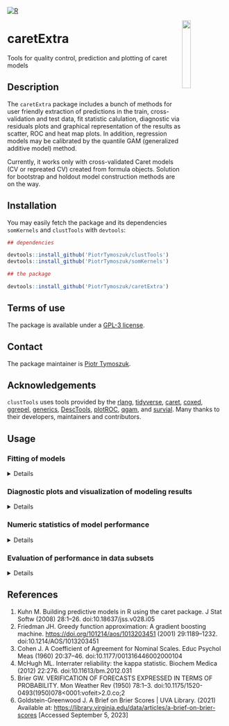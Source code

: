[![R](https://github.com/PiotrTymoszuk/caretExtra/actions/workflows/r.yml/badge.svg)](https://github.com/PiotrTymoszuk/caretExtra/actions/workflows/r.yml)

<img src="https://github.com/PiotrTymoszuk/caretExtra/assets/80723424/e5fc7557-ece3-4e38-ac16-b3bf97d1be6a" width="20%" height="20%" align = "right">

# caretExtra
Tools for quality control, prediction and plotting of caret models

## Description

The `caretExtra` package includes a bunch of methods for user friendly extraction of predictions in the train, cross-validation and test data, fit statistic calulation, diagnostic via residuals plots and graphical representation of the results as scatter, ROC and heat map plots. In addition, regression models may be calibrated by the quantile GAM (generalized additive model) method.

Currently, it works only with cross-validated Caret models (CV or repreated CV) created from formula objects. Solution for bootstrap and holdout model construction methods are on the way.

## Installation

You may easily fetch the package and its dependencies `somKernels` and `clustTools` with `devtools`: 

```r
## dependencies

devtools::install_github('PiotrTymoszuk/clustTools')
devtools::install_github('PiotrTymoszuk/somKernels')

## the package

devtools::install_github('PiotrTymoszuk/caretExtra')

```

## Terms of use

The package is available under a [GPL-3 license](https://github.com/PiotrTymoszuk/caretExtra/blob/main/LICENSE).

## Contact

The package maintainer is [Piotr Tymoszuk](mailto:piotr.s.tymoszuk@gmail.com).

## Acknowledgements

`clustTools` uses tools provided by the [rlang](https://rlang.r-lib.org/), [tidyverse](https://www.tidyverse.org/), [caret](https://topepo.github.io/caret/), [coxed](https://cran.r-project.org/web/packages/coxed/index.html), [ggrepel](https://ggrepel.slowkow.com/), [generics](https://github.com/r-lib/generics), [DescTools](https://andrisignorell.github.io/DescTools/), [plotROC](https://cran.r-project.org/web/packages/plotROC/vignettes/examples.html), [qgam](https://mfasiolo.github.io/qgam/), and [survial](https://cran.r-project.org/web/packages/survival/index.html). Many thanks to their developers, maintainers and contributors.

## Usage

### Fitting of models

<details>

In the example of basic usage of the `caretExtra` tools, I'll use three published data sets: 

* `Boston` provided by the R package `MASS` consisting of data on environmental, geographic and socioeconomic features of houses in Boston as well as their value. This data set will be used for modeling of the house value with regression

* `biopsy` included in the `MASS` package consisting of nine pathological and cytologic properties of breast lesion biopsies rated by the pathologist with a 1 - 10 point scale. With this data set I'll construct a binary classifier predicting the biopsy sample classification as benign or malignant tissue

* `wines` included in the `kohonen` package. and consisting of physical and chemical properties of various Italian wines. This data set will be used to model vintage class with a multi-category classifier

For each data set, randomly selected two-thirds of observations will be used for tuning of the models with 5-repeats 5 fold cross-validation. The remaining observations will be put aside for the final evaluation of the model performance. 

Let's start with few packages which are required for the current analysis:

```r
  ## the 'biopsy' and `Boston` data sets provided by MASS

  library(MASS)

  ## the 'wines' data set provided by kohonen

  library(kohonen)

  ## packages used for analysis

  library(tidyverse)
  library(caret)
  library(caretExtra)
  library(gbm)

  ## doParallel for a parallel backend
  ## used for tuning and cross-validation

  library(doParallel)

  ## patchwork for plot panels

  library(patchwork)
```
Preprocessing is in many cases a tedious step preceding the 'real' analysis. For the `Boston` data set, this includes recoding of the dummy chas variable and normalization of numeric explanatory features as well as selection of the training and test subset observations with the `createDataPartition()` function from the `caret` package. 

```r
  ## Boston: used for the regression model of the house price
  ## normalization of numeric explanatory variables
  ## adding the observation ID in the rownames

  my_boston <- Boston %>%
    filter(complete.cases(.)) %>%
    mutate(chas = car::recode(chas,
                              "0 = 'no';
                              1 = 'yes'"),
           chas = factor(chas, c('no', 'yes')))

  my_boston[, c("crim", "zn", "indus",
                "nox", "rm", "age",
                "dis", "tax", "rad",
                "ptratio", "black", "lstat")] <-
    my_boston[, c("crim", "zn", "indus",
                  "nox", "rm", "age",
                  "dis", "tax", "rad",
                  "ptratio", "black", "lstat")] %>%
    map_dfc(~scale(.x)[, 1])

  rownames(my_boston) <- paste0('obs_', 1:nrow(my_boston))

  ## training and test portion at a 2 to 1 ratio

  boston_ids <- createDataPartition(my_boston$medv, p = 2/3)[[1]]

  my_boston <- list(train = my_boston[boston_ids, ],
                    test = my_boston[-boston_ids, ])
```
```r
> my_boston %>% map(head)
$train
             crim          zn      indus chas        nox         rm         age       dis        rad        tax    ptratio
obs_2  -0.4169267 -0.48724019 -0.5927944   no -0.7395304  0.1940824  0.36680343 0.5566090 -0.8670245 -0.9863534 -0.3027945
obs_6  -0.4166314 -0.48724019 -1.3055857   no -0.8344581  0.2068916 -0.35080997 1.0766711 -0.7521778 -1.1050216  0.1129203
obs_7  -0.4098372  0.04872402 -0.4761823   no -0.2648919 -0.3880270 -0.07015919 0.8384142 -0.5224844 -0.5769480 -1.5037485
obs_8  -0.4032966  0.04872402 -0.4761823   no -0.2648919 -0.1603069  0.97784057 1.0236249 -0.5224844 -0.5769480 -1.5037485
obs_10 -0.4003331  0.04872402 -0.4761823   no -0.2648919 -0.3994130  0.61548134 1.3283202 -0.5224844 -0.5769480 -1.5037485
obs_11 -0.3939564  0.04872402 -0.4761823   no -0.2648919  0.1314594  0.91389483 1.2117800 -0.5224844 -0.5769480 -1.5037485
           black       lstat medv
obs_2  0.4406159 -0.49195252 21.6
obs_6  0.4101651 -1.04229087 28.7
obs_7  0.4263763 -0.03123671 22.9
obs_8  0.4406159  0.90979986 27.1
obs_10 0.3289995  0.62272769 18.9
obs_11 0.3926395  1.09184562 15.0

$test
             crim          zn      indus chas        nox         rm        age      dis        rad        tax    ptratio     black
obs_1  -0.4193669  0.28454827 -1.2866362   no -0.1440749  0.4132629 -0.1198948 0.140075 -0.9818712 -0.6659492 -1.4575580 0.4406159
obs_3  -0.4169290 -0.48724019 -0.5927944   no -0.7395304  1.2814456 -0.2655490 0.556609 -0.8670245 -0.9863534 -0.3027945 0.3960351
obs_4  -0.4163384 -0.48724019 -1.3055857   no -0.8344581  1.0152978 -0.8090878 1.076671 -0.7521778 -1.1050216  0.1129203 0.4157514
obs_5  -0.4120741 -0.48724019 -1.3055857   no -0.8344581  1.2273620 -0.5106743 1.076671 -0.7521778 -1.1050216  0.1129203 0.4406159
obs_9  -0.3955433  0.04872402 -0.4761823   no -0.2648919 -0.9302853  1.1163897 1.086122 -0.5224844 -0.5769480 -1.5037485 0.3281233
obs_12 -0.4064448  0.04872402 -0.4761823   no -0.2648919 -0.3922967  0.5089051 1.154792 -0.5224844 -0.5769480 -1.5037485 0.4406159
             lstat medv
obs_1  -1.07449897 24.0
obs_3  -1.20753241 34.7
obs_4  -1.36017078 33.4
obs_5  -1.02548665 36.2
obs_9   2.41937935 16.5
obs_12  0.08639286 18.9
```

Pre-processing of the `biopsy` data set is quite easy: I'm not going to normalize the numeric explanatory variables because they are anyway on the same scale. Still, I'm setting unique observation names and selecting the training and test observations with `createDataPartition()`:

```r
  ## biopsy: binary classification of benign and malignant samples
  ## explanatory variables are not normalized, since they
  ## are anyway in the  same 1 - 10 scale
  ## IDs in the rownames

  my_biopsy <- biopsy %>%
    filter(complete.cases(.))

  rownames(my_biopsy) <-
    paste(my_biopsy$ID, 1:nrow(my_biopsy), sep = '_sample_')

  my_biopsy <- my_biopsy %>%
    select(-ID)

  ## training and test portion at a 2 to 1 ratio

  biopsy_ids <- createDataPartition(my_biopsy$class, p = 2/3)[[1]]

  my_biopsy <- list(train = my_biopsy[biopsy_ids, ],
                    test = my_biopsy[-biopsy_ids, ])
```

```r
> my_biopsy %>% map(head)
$train
                  V1 V2 V3 V4 V5 V6 V7 V8 V9  class
1000025_sample_1   5  1  1  1  2  1  3  1  1 benign
1002945_sample_2   5  4  4  5  7 10  3  2  1 benign
1016277_sample_4   6  8  8  1  3  4  3  7  1 benign
1017023_sample_5   4  1  1  3  2  1  3  1  1 benign
1035283_sample_11  1  1  1  1  1  1  3  1  1 benign
1036172_sample_12  2  1  1  1  2  1  2  1  1 benign

$test
                  V1 V2 V3 V4 V5 V6 V7 V8 V9     class
1015425_sample_3   3  1  1  1  2  2  3  1  1    benign
1017122_sample_6   8 10 10  8  7 10  9  7  1 malignant
1018099_sample_7   1  1  1  1  2 10  3  1  1    benign
1018561_sample_8   2  1  2  1  2  1  3  1  1    benign
1033078_sample_9   2  1  1  1  2  1  1  1  5    benign
1033078_sample_10  4  2  1  1  2  1  2  1  1    benign
```

In the `wines` data set I need to rename variables to be compatible with R formulas, normalize explanatory variables and select the training and test observations in a similar way as for the remaining data sets:

```r
  ## wines: multi-level classification of vintages
  ## normalization of explanatory variables
  ## IDs in the rownames

  data(wines)

  my_wines <- wines %>%
    as.data.frame %>%
    filter(complete.cases(.)) %>%
    map_dfc(~scale(.x)[, 1])

  names(my_wines) <- make.names(names(my_wines))

  my_wines$vintage <- vintages

  my_wines <- as.data.frame(my_wines)

  rownames(my_wines) <- paste0('wine_', 1:nrow(my_wines))

  ## training - test split at a 2 to 1 ratio

  wines_ids <- createDataPartition(my_wines$vintage, p = 2/3)[[1]]

  my_wines <- list(train = my_wines[wines_ids, ],
                   test = my_wines[-wines_ids, ])

```
```r
> my_wines %>% map(head)
$train
         alcohol  malic.acid        ash ash.alkalinity   magnesium tot..phenols flavonoids non.flav..phenols    proanth
wine_1 0.2551008 -0.50020530 -0.8221529     -2.4930372  0.02909756    0.5710456  0.7375437        -0.8208101 -0.5370519
wine_2 0.2056453  0.01796903  1.1045562     -0.2748590  0.09964918    0.8104843  1.2181890        -0.4999191  2.1399040
wine_3 1.7016732 -0.34832662  0.4865552     -0.8144158  0.94626865    2.4865554  1.4685250        -0.9812556  1.0376281
wine_6 1.7264010 -0.41979894  0.3047901     -1.4738742 -0.25310893    0.3316069  0.4972211        -0.4999191  0.6876992
wine_7 1.3183934 -0.16964581  0.8864382     -0.5746128  1.51068164    0.4912327  0.4872077        -0.4196964 -0.5895412
wine_8 2.2704111 -0.62528187 -0.7130939     -1.6537265 -0.18255731    0.8104843  0.9578395        -0.5801419  0.6876992
          col..int.   col..hue  OD.ratio   proline vintage
wine_1 -0.290306650  0.4059482 1.1284966 0.9683055  Barolo
wine_2  0.268966296  0.3186634 0.8023031 1.3970348  Barolo
wine_3  1.181011408 -0.4232572 1.1994082 2.3338876  Barolo
wine_6  0.083976014  0.2750210 1.3837785 1.7304908  Barolo
wine_7 -0.002065978  0.4495905 1.3837785 1.7463697  Barolo
wine_8  0.062465516  0.5368753 0.3484686 0.9524266  Barolo

$test
          alcohol malic.acid        ash ash.alkalinity  magnesium tot..phenols flavonoids non.flav..phenols     proanth   col..int.
wine_4  0.3045563  0.2234520  1.8316163      0.4445501  1.2990268    0.8104843  0.6674496         0.2220856  0.40775610 -0.31611925
wine_5  1.4914875 -0.5180734  0.3047901     -1.2940219  0.8757170    1.5607256  1.3683906        -0.1790282  0.67020276  0.72929095
wine_11 1.3925766 -0.7682265 -0.1677989     -0.8144158 -0.3236606   -0.1472706  0.4071002        -0.8208101 -0.02965499 -0.02357648
wine_16 1.6151262 -0.3751287  1.2863212      0.1447963  1.4401300    0.8104843  1.1180545        -0.2592509  0.67020276  0.49267547
wine_24 0.6260168 -0.4734032  0.8864382      0.1447963 -0.2531089    0.3794946  0.5873421        -0.6603646  0.12781300 -0.66028721
wine_26 0.4900143 -0.5091393  0.9227912     -1.0242435 -0.4647638    0.8902972  0.9177857        -0.1790282 -0.23961231 -0.10961847
          col..hue   OD.ratio     proline vintage
wine_4   0.3623058 0.46192721 -0.03206274  Barolo
wine_5   0.4059482 0.34846859  2.23861439  Barolo
wine_11  0.9296568 0.30592161  1.69873311  Barolo
wine_16  0.4932329 0.06482205  1.69873311  Barolo
wine_24  0.7114449 1.72415433  0.31727220  Barolo
wine_26 -0.1614029 0.87321470  1.42879247  Barolo
```

`caret` models to be analyzed with the `caretExtra` tools need to meet few requirements. They need to be constructed with a formula, tuned in a cross-validation setting (single or repeated), contain the training data, final predictions and performance metrics in final resamples. Specifically for classification models, propabilities of class assignment need to be included in the `caret` object. To make sure that all those elements are included in modeling results, we customize the `trainControl` object as presented below: 

```r

  train_control <- trainControl(method = 'repeatedcv',
                                number = 5,
                                repeats = 5,
                                savePredictions = 'final',
                                returnData = TRUE,
                                returnResamp = 'final',
                                classProbs = TRUE)
```
Setting `savePredictions = 'final'`, `returnData = TRUE`, `returnResamp = 'final'` and, for classification models, `classProbs = TRUE` is absolutely crucial for subsequent analysis. Calling `as_caretx()` for caret models without these components raises an error.

Construction of `caret` models is done as usual with the `train()` function. Importantly, the models must be built with formulas and not with the `x` and `y` variable matrices, and the customized `trainControl` object needs to be passed to the `trControl` argument. In the current example, I will fit the requested models with the gradient boosted machine (GBM) algorithm and default tune grids. You are however welcome to test a richer set of combinations of the tuning parameters.

```r
  my_models <- list()

  registerDoParallel(cores = 7)

  set.seed(12345)

  my_models$regression <- caret::train(form = medv ~ .,
                                       data = my_boston$train,
                                       metric = 'MAE',
                                       method = 'gbm',
                                       trControl = train_control)

  my_models$binary <- caret::train(form = class ~ .,
                                   data = my_biopsy$train,
                                   metric = 'Kappa',
                                   method = 'gbm',
                                   trControl = train_control)

  my_models$multi_class <- caret::train(form = vintage ~ .,
                                        data = my_wines$train,
                                        metric = 'Kappa',
                                        method = 'gbm',
                                        trControl = train_control)

  stopImplicitCluster()

```
The final step of the model construction is simple: I'm just calling `as_caretx()` for the models. Of importance, the function returns objects of the `caretx` class, which inherit most of the methods from traditional `caret` models. 

```r

  my_models <- my_models %>%
    map(as_caretx)

```

My personal experience with the anyway excellent `caret` package was that regression and classification models required different and quite often project-specific approaches to diagnostic, performance evaluation and visualization. This was my prime motivation to develop the `caretExtra` package. Another motivation was to create a framework compatible with `tidyverse` environment and `ggplot` graphic interface. For this reasons, the package offers a relatively simple S3 method interface (`model.frame()`, `plot()`, `summary()`, `components()` etc.), returns numeric statistics in `tibble` form and generates `ggplot` graphical objects that can be easily customized by the user.

For instance, `model.frame()` and `formula()` extract respectively the training data and the formula from the model.

```r
> head(model.frame(my_models$regression))

             crim          zn      indus chas        nox         rm         age       dis        rad        tax    ptratio
obs_2  -0.4169267 -0.48724019 -0.5927944   no -0.7395304  0.1940824  0.36680343 0.5566090 -0.8670245 -0.9863534 -0.3027945
obs_6  -0.4166314 -0.48724019 -1.3055857   no -0.8344581  0.2068916 -0.35080997 1.0766711 -0.7521778 -1.1050216  0.1129203
obs_7  -0.4098372  0.04872402 -0.4761823   no -0.2648919 -0.3880270 -0.07015919 0.8384142 -0.5224844 -0.5769480 -1.5037485
obs_8  -0.4032966  0.04872402 -0.4761823   no -0.2648919 -0.1603069  0.97784057 1.0236249 -0.5224844 -0.5769480 -1.5037485
obs_10 -0.4003331  0.04872402 -0.4761823   no -0.2648919 -0.3994130  0.61548134 1.3283202 -0.5224844 -0.5769480 -1.5037485
obs_11 -0.3939564  0.04872402 -0.4761823   no -0.2648919  0.1314594  0.91389483 1.2117800 -0.5224844 -0.5769480 -1.5037485
           black       lstat medv
obs_2  0.4406159 -0.49195252 21.6
obs_6  0.4101651 -1.04229087 28.7
obs_7  0.4263763 -0.03123671 22.9
obs_8  0.4406159  0.90979986 27.1
obs_10 0.3289995  0.62272769 18.9
obs_11 0.3926395  1.09184562 15.0

> formula(my_models$binary)

class ~ V1 + V2 + V3 + V4 + V5 + V6 + V7 + V8 + V9
attr(,"variables")
list(class, V1, V2, V3, V4, V5, V6, V7, V8, V9)
attr(,"factors")
      V1 V2 V3 V4 V5 V6 V7 V8 V9
class  0  0  0  0  0  0  0  0  0
V1     1  0  0  0  0  0  0  0  0
V2     0  1  0  0  0  0  0  0  0
V3     0  0  1  0  0  0  0  0  0
V4     0  0  0  1  0  0  0  0  0
V5     0  0  0  0  1  0  0  0  0
V6     0  0  0  0  0  1  0  0  0
V7     0  0  0  0  0  0  1  0  0
V8     0  0  0  0  0  0  0  1  0
V9     0  0  0  0  0  0  0  0  1
attr(,"term.labels")
[1] "V1" "V2" "V3" "V4" "V5" "V6" "V7" "V8" "V9"
attr(,"order")
[1] 1 1 1 1 1 1 1 1 1
attr(,"intercept")
[1] 1
attr(,"response")
[1] 1
attr(,"predvars")
list(class, V1, V2, V3, V4, V5, V6, V7, V8, V9)
attr(,"dataClasses")
    class        V1        V2        V3        V4        V5        V6        V7        V8        V9 
 "factor" "numeric" "numeric" "numeric" "numeric" "numeric" "numeric" "numeric" "numeric" "numeric"

```
Model residuals are computed by `residuals()`, while `augment()` returns the actual outcome (`.outcome`) with predictions in the training data and out-of-fold predictions in resamples (`.fitted`) together with class assignment probabilities and the explanatory variables. By providing the `residuals()` and `augment()` functions with a test data set passed to the optional `newdata` argument, test set residuals and predictions can be calculated as well:

```r
> residuals(my_models$regression, newdata = my_boston$test)

$train
# A tibble: 338 × 8
   .observation .outcome .fitted .resid .std.resid .sq.std.resid .candidate_missfit .expect.norm
          <int>    <dbl>   <dbl>  <dbl>      <dbl>         <dbl> <chr>                     <dbl>
 1          246     50      34.3 -15.7       -7.66         58.6  yes                       -2.97
 2            4     27.1    20.6  -6.52      -3.18         10.1  yes                       -2.62
 3          244     50      43.7  -6.25      -3.05          9.31 yes                       -2.44
 4          111     36.2    30.1  -6.11      -2.98          8.88 yes                       -2.31
 5          259     23.2    17.2  -5.96      -2.91          8.47 yes                       -2.22
 6          277     17.9    13.3  -4.57      -2.23          4.97 yes                       -2.14
 7          171     50      45.4  -4.56      -2.23          4.95 yes                       -2.07
 8          131     23.7    19.2  -4.49      -2.19          4.79 yes                       -2.01
 9          122     50      45.5  -4.46      -2.17          4.73 yes                       -1.96
10           58     28.4    24.9  -3.45      -1.69          2.84 no                        -1.91
# … with 328 more rows
# ℹ Use `print(n = ...)` to see more rows

$cv
# A tibble: 1,690 × 9
   .observation .outcome .fitted .resample  .resid .std.resid .sq.std.resid .candidate_missfit .expect.norm
          <int>    <dbl>   <dbl> <chr>       <dbl>      <dbl>         <dbl> <chr>                     <dbl>
 1          246       50    23.5 Fold5.Rep3  -26.5      -7.52          56.6 yes                       -3.44
 2          246       50    24.9 Fold1.Rep5  -25.1      -7.12          50.7 yes                       -3.13
 3          246       50    25.5 Fold5.Rep4  -24.5      -6.94          48.2 yes                       -2.97
 4          246       50    25.7 Fold4.Rep2  -24.3      -6.88          47.4 yes                       -2.87
 5          246       50    27.1 Fold4.Rep1  -22.9      -6.49          42.2 yes                       -2.79
 6          244       50    31.2 Fold2.Rep4  -18.8      -5.34          28.5 yes                       -2.72
 7          244       50    32.6 Fold3.Rep1  -17.4      -4.92          24.2 yes                       -2.67
 8          245       50    34.1 Fold2.Rep4  -15.9      -4.49          20.2 yes                       -2.62
 9          245       50    34.6 Fold3.Rep1  -15.4      -4.36          19.0 yes                       -2.57
10          245       50    36.8 Fold5.Rep3  -13.2      -3.73          13.9 yes                       -2.54
# … with 1,680 more rows
# ℹ Use `print(n = ...)` to see more rows

$test
# A tibble: 168 × 8
   .observation .outcome .fitted .resid .std.resid .sq.std.resid .candidate_missfit .expect.norm
          <int>    <dbl>   <dbl>  <dbl>      <dbl>         <dbl> <chr>                     <dbl>
 1          127     50      30.4 -19.6       -5.13         26.4  yes                       -2.75
 2           74     37      30.2  -6.77      -1.75          3.06 no                        -2.37
 3           86     30.1    23.4  -6.72      -1.73          3.01 no                        -2.17
 4           87     50      43.7  -6.28      -1.62          2.62 no                        -2.04
 5           73     32      26.4  -5.55      -1.43          2.03 no                        -1.93
 6          160     19.1    14.3  -4.82      -1.23          1.52 no                        -1.84
 7           77     34.9    30.1  -4.77      -1.22          1.49 no                        -1.77
 8          100     29.1    24.4  -4.70      -1.20          1.44 no                        -1.70
 9           76     34.6    29.9  -4.66      -1.19          1.42 no                        -1.64
10           81     50      45.6  -4.43      -1.13          1.28 no                        -1.58
# … with 158 more rows
# ℹ Use `print(n = ...)` to see more rows

```
```r
> augment(my_models$multi_class)

$train
# A tibble: 119 × 19
   .observ…¹ .outc…² .fitted Barbera Barolo Grign…³ alcohol malic…⁴     ash ash.a…⁵ magne…⁶ tot..…⁷ flavo…⁸ non.f…⁹ proanth col..i…˟
       <int> <fct>   <fct>     <dbl>  <dbl>   <dbl>   <dbl>   <dbl>   <dbl>   <dbl>   <dbl>   <dbl>   <dbl>   <dbl>   <dbl>    <dbl>
 1         1 Barolo  Barolo  1.40e-7   1.00 4.03e-6   0.255 -0.500  -0.822   -2.49   0.0291   0.571   0.738  -0.821  -0.537 -0.290  
 2         2 Barolo  Barolo  5.79e-6   1.00 1.95e-6   0.206  0.0180  1.10    -0.275  0.0996   0.810   1.22   -0.500   2.14   0.269  
 3         3 Barolo  Barolo  3.83e-6   1.00 6.18e-6   1.70  -0.348   0.487   -0.814  0.946    2.49    1.47   -0.981   1.04   1.18   
 4         4 Barolo  Barolo  6.27e-7   1.00 1.97e-6   1.73  -0.420   0.305   -1.47  -0.253    0.332   0.497  -0.500   0.688  0.0840 
 5         5 Barolo  Barolo  1.37e-6   1.00 1.16e-6   1.32  -0.170   0.886   -0.575  1.51     0.491   0.487  -0.420  -0.590 -0.00207
 6         6 Barolo  Barolo  4.92e-7   1.00 8.38e-6   2.27  -0.625  -0.713   -1.65  -0.183    0.810   0.958  -0.580   0.688  0.0625 
 7         7 Barolo  Barolo  9.03e-7   1.00 7.42e-5   1.07  -0.884  -0.350   -1.05  -0.112    1.10    1.13   -1.14    0.460  0.931  
 8         8 Barolo  Barolo  7.73e-6   1.00 5.34e-5   1.37  -0.161  -0.241   -0.455  0.382    1.05    1.30   -1.14    1.39   0.299  
 9         9 Barolo  Barolo  5.56e-7   1.00 2.52e-6   0.935 -0.545   0.159   -1.05  -0.747    0.491   0.738  -0.580   0.390  0.235  
10        10 Barolo  Barolo  8.32e-6   1.00 2.83e-4   2.17  -0.545   0.0867  -2.43  -0.606    1.29    1.67    0.543   2.14   0.149  
# … with 109 more rows, 3 more variables: col..hue <dbl>, OD.ratio <dbl>, proline <dbl>, and abbreviated variable names
#   ¹​.observation, ²​.outcome, ³​Grignolino, ⁴​malic.acid, ⁵​ash.alkalinity, ⁶​magnesium, ⁷​tot..phenols, ⁸​flavonoids,
#   ⁹​non.flav..phenols, ˟​col..int.
# ℹ Use `print(n = ...)` to see more rows, and `colnames()` to see all variable names

$cv
# A tibble: 595 × 20
   .observa…¹ .outc…² .fitted .resa…³  Barbera Barolo Grign…⁴ alcohol malic…⁵    ash ash.a…⁶ magne…⁷ tot..…⁸ flavo…⁹ non.f…˟ proanth
        <int> <fct>   <fct>   <chr>      <dbl>  <dbl>   <dbl>   <dbl>   <dbl>  <dbl>   <dbl>   <dbl>   <dbl>   <dbl>   <dbl>   <dbl>
 1          1 Barolo  Barolo  Fold5.… 4.01e- 7   1.00 1.77e-5   0.255 -0.500  -0.822  -2.49   0.0291   0.571   0.738  -0.821  -0.537
 2          1 Barolo  Barolo  Fold3.… 2.07e- 7   1.00 1.42e-6   0.255 -0.500  -0.822  -2.49   0.0291   0.571   0.738  -0.821  -0.537
 3          1 Barolo  Barolo  Fold5.… 7.50e-10   1.00 1.86e-7   0.255 -0.500  -0.822  -2.49   0.0291   0.571   0.738  -0.821  -0.537
 4          1 Barolo  Barolo  Fold4.… 1.01e- 7   1.00 3.10e-5   0.255 -0.500  -0.822  -2.49   0.0291   0.571   0.738  -0.821  -0.537
 5          1 Barolo  Barolo  Fold3.… 2.77e- 9   1.00 1.05e-6   0.255 -0.500  -0.822  -2.49   0.0291   0.571   0.738  -0.821  -0.537
 6          2 Barolo  Barolo  Fold1.… 2.27e- 6   1.00 1.12e-6   0.206  0.0180  1.10   -0.275  0.0996   0.810   1.22   -0.500   2.14 
 7          2 Barolo  Barolo  Fold1.… 1.25e- 6   1.00 1.64e-6   0.206  0.0180  1.10   -0.275  0.0996   0.810   1.22   -0.500   2.14 
 8          2 Barolo  Barolo  Fold2.… 5.31e- 7   1.00 3.59e-7   0.206  0.0180  1.10   -0.275  0.0996   0.810   1.22   -0.500   2.14 
 9          2 Barolo  Barolo  Fold3.… 2.19e- 5   1.00 8.17e-6   0.206  0.0180  1.10   -0.275  0.0996   0.810   1.22   -0.500   2.14 
10          2 Barolo  Barolo  Fold5.… 2.74e- 6   1.00 2.02e-6   0.206  0.0180  1.10   -0.275  0.0996   0.810   1.22   -0.500   2.14 
# … with 585 more rows, 4 more variables: col..int. <dbl>, col..hue <dbl>, OD.ratio <dbl>, proline <dbl>, and abbreviated variable
#   names ¹​.observation, ²​.outcome, ³​.resample, ⁴​Grignolino, ⁵​malic.acid, ⁶​ash.alkalinity, ⁷​magnesium, ⁸​tot..phenols, ⁹​flavonoids,
#   ˟​non.flav..phenols
# ℹ Use `print(n = ...)` to see more rows, and `colnames()` to see all variable names

```

Many other elements of the model like tuning results, square distances to the outcome and confusion matrices can be extracted from the model with the `components()` method. As described above, if `newdata` is specified, the requested metrics and objects are generated not only for the training and cross-validaiton data sets but also for the test data:

```r
> components(my_models$multi_class, what = 'tuning')

  shrinkage interaction.depth n.minobsinnode n.trees  Accuracy     Kappa AccuracySD    KappaSD
1       0.1                 1             10      50 0.9549478 0.9318877 0.03798866 0.05703971
4       0.1                 2             10      50 0.9648870 0.9468514 0.03080134 0.04637411
7       0.1                 3             10      50 0.9598021 0.9389724 0.02532945 0.03850012
2       0.1                 1             10     100 0.9599478 0.9394119 0.03921166 0.05894816
5       0.1                 2             10     100 0.9664870 0.9492163 0.02368318 0.03580442
8       0.1                 3             10     100 0.9596029 0.9386257 0.03318834 0.05055427
3       0.1                 1             10     150 0.9682986 0.9519018 0.03001619 0.04548033
6       0.1                 2             10     150 0.9664870 0.9490494 0.03156632 0.04809489
9       0.1                 3             10     150 0.9613420 0.9414862 0.03433323 0.05161714

```

```r
> components(my_models$binary, what = 'square_dist')

$train
# A tibble: 456 × 4
   .observation .outcome  .fitted   square_dist
          <int> <fct>     <fct>           <dbl>
 1            1 benign    benign    0.00000120 
 2            2 benign    benign    0.0519     
 3            3 benign    benign    0.0759     
 4            4 benign    benign    0.00000704 
 5            5 benign    benign    0.0000145  
 6            6 benign    benign    0.000000831
 7            7 malignant malignant 0.0232     
 8            8 benign    benign    0.000129   
 9            9 malignant malignant 0.000000131
10           10 benign    benign    0.00000120 
# … with 446 more rows
# ℹ Use `print(n = ...)` to see more rows

$cv
# A tibble: 2,280 × 5
   .observation .resample  .outcome .fitted   square_dist
          <int> <chr>      <fct>    <fct>           <dbl>
 1            1 Fold1.Rep3 benign   benign    0.000000516
 2            1 Fold4.Rep1 benign   benign    0.000000222
 3            1 Fold3.Rep2 benign   benign    0.000000922
 4            1 Fold5.Rep4 benign   benign    0.000000351
 5            1 Fold2.Rep5 benign   benign    0.000000645
 6            2 Fold1.Rep4 benign   malignant 0.980      
 7            2 Fold4.Rep1 benign   malignant 0.981      
 8            2 Fold5.Rep2 benign   malignant 0.946      
 9            2 Fold3.Rep3 benign   malignant 0.981      
10            2 Fold5.Rep5 benign   malignant 0.984      
# … with 2,270 more rows
# ℹ Use `print(n = ...)` to see more rows
```
```r
>   components(my_models$binary,
+              what = 'confusion',
+              newdata = my_biopsy$test)

$train
           .fitted
.outcome    benign malignant
  benign       295         1
  malignant      1       159

$cv
           .fitted
.outcome    benign malignant
  benign      1440        40
  malignant     30       770

$test
           .fitted
.outcome    benign malignant
  benign       144         4
  malignant      5        74
```


</details>

### Diagnostic plots and visualization of modeling results

<details>

#### Regression models

By calling `plot(type = 'diagnostic')` for a regression model, a list of `ggplot` objects with diagnostic plots of residuals is returned. Such list includes plots of residuals versus fitted (`resid_fitted`), standardized residuals versus fitted (`std.resid_fitted`), square residuals versus fitted (`sq.resid_fitted`) and quantile-quantile plot of residuals, which can be helpful at assessment of residuals' normality (`qq.std.resid`). Candidate outliers identified with the $2 \times SD$ cutoff are highlighted in red. As before, if `newdata` is specified, diagnostic plots will be generated for the test data set as well.

```r
  regression_resid_plots <- plot(my_models$regression,
                                 newdata = my_boston$test,
                                 type = 'diagnostic')

  regression_resid_fitted_plots <- regression_resid_plots %>%
    map(~.x$resid_fitted) %>%
    map2(., c('Boston: training', 'Boston: CV', 'Boston: test'),
         ~.x +
           labs(title = .y) +
           theme(legend.position = 'bottom'))

  regression_qqplots <- regression_resid_plots %>%
    map(~.x$qq.std.resid) %>%
    map2(., c('Boston: training', 'Boston: CV', 'Boston: test'),
         ~.x +
           labs(title = .y) +
           theme(legend.position = 'bottom'))
```
```r
  regression_resid_fitted_plots$train +
    regression_resid_fitted_plots$cv +
    regression_resid_fitted_plots$test +
    plot_layout(ncol = 2)
```
![image](https://github.com/PiotrTymoszuk/caretExtra/assets/80723424/324d4988-a47c-405b-b573-709547a7c4ac)

```r
  regression_qqplots$train +
    regression_qqplots$cv +
    regression_qqplots$test +
    plot_layout(ncol = 2)
```
![image](https://github.com/PiotrTymoszuk/caretExtra/assets/80723424/b4954e3a-146f-463f-a864-8bec093f59e2)

In many instances plots of predicted and observed values of the outcome variable are useful, e.g. for assessing model calibration. They are generated by calling `plot(type = 'fit')`. In such plots, the ideal calibration is represented by a slope 1 dashed line. By default, LOESS or GAM trends (`geom_smooth()` from `ggplot2`) are displayed as well; R^2 and RMSE values are displayed in the plot subtitle and numbers of complete observations are indicated in the plot tag:

```r
  regression_fit_predict <- plot(my_models$regression,
                                 newdata = my_boston$test,
                                 type = 'fit')

  regression_fit_predict <- regression_fit_predict %>%
    map2(., c('Boston: training', 'Boston: CV', 'Boston: test'),
         ~.x +
           labs(title = .y) +
           theme(plot.tag.position = 'bottom'))

  regression_fit_predict$train +
    regression_fit_predict$cv +
    regression_fit_predict$test +
    plot_layout(ncol = 2)
```
![image](https://github.com/PiotrTymoszuk/caretExtra/assets/80723424/aff30e66-4ac9-4429-9953-df9cad1e52b9)

A graphical representation of the key performance statistics: R^2, RMSE and Spearman's $\rho$ coefficient of correlation between the outcome and predictions can be plotted with `plot(type = 'performance')`:

```r
  regression_performance_plots <- plot(my_models$regression,
                                       newdata = my_boston$test,
                                       type = 'performance')

  regression_performance_plots +
    scale_size_area(limits = c(0, 1))
```
![image](https://github.com/PiotrTymoszuk/caretExtra/assets/80723424/46bab64a-ede7-4215-b019-25144e18dbcd)

#### Binary classifiers

Class assignment probability and square distance to the outcome may serve as quality measures for classification models. They can be obtained by calling `plot(type = 'class_p')`. In this case, a list of scatter plots of sorted class assignment probabilities (`winner_p`) and squared distance to the outcome (`square_dist`) is returned. Misclassified observations are highlighted in red. By default, overall accuracy, Cohen's $\kappa$ and Brier score (BS) are displayed in the plot subtitles.

```r
  binary_p_plots <- plot(my_models$binary,
                         newdata = my_biopsy$test,
                         type = 'class_p')

  binary_sq_dist_plots <- binary_p_plots %>%
    map(~.x$square_dist) %>%
    map2(c('Biopsy: training', 'Biopsy: CV', 'Biopsy: test'),
         ~.x +
           labs(title = .y) +
           theme(legend.position = 'bottom'))

  binary_p_plots <- binary_p_plots %>%
    map(~.x$winner_p) %>%
    map2(c('Biopsy: training', 'Biopsy: CV', 'Biopsy: test'),
         ~.x +
           labs(title = .y) +
           theme(legend.position = 'bottom'))
```

```r
  binary_sq_dist_plots$train  +
    binary_sq_dist_plots$cv +
    binary_sq_dist_plots$test +
    plot_layout(ncol = 2)
```
![image](https://github.com/PiotrTymoszuk/caretExtra/assets/80723424/9ec8d044-2e24-4b38-af3b-019f1ce4fd9f)

```r
  binary_p_plots$train +
    binary_p_plots$cv +
    binary_p_plots$test +
    plot_layout(ncol = 2)
```
![image](https://github.com/PiotrTymoszuk/caretExtra/assets/80723424/9cf40621-fb99-4dcd-b0bd-5324baf1de3b)

Heat map representations of confusion matrices are fetched by `plot(type = 'confusion')`. By default, such heat maps of confusion matrices visualize observation counts. To make them show percentages, the user can specify `scale = 'percent'`:

```r
  binary_confusion_plots <- plot(my_models$binary,
                                 newdata = my_biopsy$test,
                                 type = 'confusion',
                                 scale = 'percent')

  binary_confusion_plots <- binary_confusion_plots %>%
    map2(c('Biopsy: training', 'Biopsy: CV', 'Biopsy: test'),
         ~.x +
           labs(title = .y) +
           theme(plot.tag.position = 'bottom',
                 legend.position = 'none'))

  binary_confusion_plots$train +
    binary_confusion_plots$cv +
    binary_confusion_plots$test +
    plot_layout(ncol = 2)
```
![image](https://github.com/PiotrTymoszuk/caretExtra/assets/80723424/460bfdf0-442e-45f3-9892-1e65b2946f47)

Graphical representation of results of receiver operating characteristic, so called 'ROC curves', is a traditional way to visualize sensitivity, specificity and overall accuracy (so called area under the curve or AUC) of a classifier. Such plots are obtained with `plot(type = 'roc')`. Again, by specifying `newdata`, ROC curves will be plotted also for the test data set. Sensitivity (Se), specificity (Sp) at the `p = 0.5` class assignment probability cutoff as well as AUC are presented in the plots.

```r
  binary_roc_plots <- plot(my_models$binary,
                           newdata = my_biopsy$test,
                           type = 'roc')

  binary_roc_plots <- binary_roc_plots %>%
    map2(c('Biopsy: training', 'Biopsy: CV', 'Biopsy: test'),
         ~.x +
           labs(title = .y) +
           theme(plot.tag.position = 'bottom'))

  binary_roc_plots$train +
    binary_roc_plots$cv +
    binary_roc_plots$test +
    plot_layout(ncol = 2)
```
![image](https://github.com/PiotrTymoszuk/caretExtra/assets/80723424/02488e87-ee6b-4398-9abf-c56b56b419aa)

By calling `plot(type = 'performance')`, the most essential performance statistics, overall accuracy, Cohen's $\kappa$ and Brier score, can be displayed in a bubble plot. As with any `ggplot2` object returned by the package's tools, feel free to modify it!

```r
  binary_performance_plots <- plot(my_models$binary,
                                   newdata = my_biopsy$test,
                                   type = 'performance')

  ## indicating kappa and Brier score values expected
  ## for a dummy classifier

  binary_performance_plots +
    geom_hline(yintercept = 0.75, linetype = 'dashed') +
    geom_vline(xintercept = 0, linetype = 'dashed') +
    scale_size_area(limits = c(0.5, 1))
```
![image](https://github.com/PiotrTymoszuk/caretExtra/assets/80723424/e69f4e9a-b795-4ff8-b175-85a9ceb4afa6)

#### Multi-category classifiers

In general, the repertoire of plots for multi-category classifiers is similar to binary classifer plots with exception of ROC curves which are available only for the later.

```r
  ## plots of squared distances
  ## and class assignment probabilities

  multi_p_plots <- plot(my_models$multi_class,
                        newdata = my_wines$test,
                        type = 'class_p')

  multi_p_sq_dist_plots <- multi_p_plots %>%
    map(~.x$square_dist) %>%
    map2(., c('Wines: training', 'Wines: CV', 'Wines: test'),
         ~.x +
           labs(title = .y) +
           theme(legend.position = 'bottom'))

  multi_p_sq_dist_plots$train +
    multi_p_sq_dist_plots$cv +
    multi_p_sq_dist_plots$test +
    plot_layout(ncol = 2)
```
![image](https://github.com/PiotrTymoszuk/caretExtra/assets/80723424/579bfd08-ac5c-464a-bee4-23062bab9665)

```r
  ## confusion matrix plots

  multi_confusion_plots <- plot(my_models$multi_class,
                                newdata = my_wines$test,
                                type = 'confusion')

  multi_confusion_plots <- multi_confusion_plots %>%
    map2(., c('Wines: training', 'Wines: CV', 'Wines: test'),
         ~.x +
           labs(title = .y) +
           theme(legend.position = 'none',
                 plot.tag.position = 'bottom'))

  multi_confusion_plots$train +
    multi_confusion_plots$cv +
    multi_confusion_plots$test +
    plot_layout(ncol = 2)
```
![image](https://github.com/PiotrTymoszuk/caretExtra/assets/80723424/2d2637b7-2001-4a2e-b539-0f12698926e9)

  
</details>

### Numeric statistics of model performance

<details>

The most crucial model performance statistics can be computed for `caretex` models with the `summary()` method: 

* _regression models_: mean absolute error (`MAE`), mean square error (`MSE`), root mean square error (`RMSE`), pseudo-R^2 metric of explained variance (`rsq`), R^2 computed as square Pearson's correlation coefficient (`caret_rsq`) as well as coefficients of correlation between the outcome and predictions (Pearson's r: `pearson`, Spearman's $\rho$: `spearman`, Kendall's $\tau B$: `kendall`)

* _binary classifiers_: Harrel's concordance index (`c_index`), log loss (`log_loss`), area under the ROC curve (`AUC`), area under the precision-recall curve (`prAUC`), overall accuracy (`correct_rate`), Cohen's $\kappa$ (`kappa`), F1 score (`F1`), sensitivity and specificity (`Se` and `Sp`), positive and negative prdiction value (`PPV` and `NPV`), precision, recall, detection rate (`detection_rate`), balanced accuaracy (`balanced_accuracy`), Brier score (`brier_score`), as well as mean assignment probabilty in the outcome and fitted classes (`class_p_outcome` and `class_p_fitted`)

* _multi-category classifiers_: as above except of Harrel's concordance index. Note that ROC metrics are averaged over all classes. Additionally, Brier score is calculated in a bit different way for multi-category classification models as compared with binary classifiers (see: the note by Goldstein-Greenwood in the reference list)

The function computes the performance statistics for predictions in the training data set and out-of-fold predictions. By specifying the optional `newdata` argument, evaluation of model performance in the test data set will be done as well.

```r
  regression_stats <- summary(my_models$regression,
                              newdata = my_boston$test)

  binary_stats <- summary(my_models$binary,
                          newdata = my_biopsy$test)

  multi_class_stats <- summary(my_models$multi_class,
                               newdata = my_wines$test)
```

```r
> regression_stats

$train
# A tibble: 8 × 4
  statistic estimate lower_ci upper_ci
  <chr>        <dbl> <lgl>    <lgl>   
1 MAE          1.46  NA       NA      
2 MSE          4.19  NA       NA      
3 RMSE         2.05  NA       NA      
4 rsq          0.949 NA       NA      
5 caret_rsq    0.950 NA       NA      
6 pearson      0.975 NA       NA      
7 spearman     0.962 NA       NA      
8 kendall      0.849 NA       NA      

$cv
# A tibble: 8 × 4
  statistic estimate lower_ci upper_ci
  <chr>        <dbl>    <dbl>    <dbl>
1 MAE          2.44     1.97     3.11 
2 MSE         12.4      6.32    22.5  
3 RMSE         3.45     2.51     4.74 
4 rsq          0.850    0.700    0.916
5 caret_rsq    0.855    0.716    0.917
6 pearson      0.924    0.846    0.958
7 spearman     0.908    0.857    0.956
8 kendall      0.762    0.701    0.829

$test
# A tibble: 8 × 4
  statistic estimate lower_ci upper_ci
  <chr>        <dbl> <lgl>    <lgl>   
1 MAE          2.46  NA       NA      
2 MSE         14.3   NA       NA      
3 RMSE         3.79  NA       NA      
4 rsq          0.839 NA       NA      
5 caret_rsq    0.838 NA       NA      
6 pearson      0.916 NA       NA      
7 spearman     0.903 NA       NA      
8 kendall      0.756 NA       NA 
```
```r
> binary_stats

$train
# A tibble: 18 × 4
   statistic         estimate lower_ci upper_ci
   <chr>                <dbl> <lgl>    <lgl>   
 1 c_index            0.995   NA       NA      
 2 log_loss           0.0244  NA       NA      
 3 AUC                1.00    NA       NA      
 4 prAUC              0.990   NA       NA      
 5 correct_rate       0.996   NA       NA      
 6 kappa              0.990   NA       NA      
 7 F1                 0.994   NA       NA      
 8 Se                 0.994   NA       NA      
 9 Sp                 0.997   NA       NA      
10 PPV                0.994   NA       NA      
11 NPV                0.997   NA       NA      
12 precision          0.994   NA       NA      
13 recall             0.994   NA       NA      
14 detection_rate     0.349   NA       NA      
15 balanced_accuracy  0.995   NA       NA      
16 brier_score        0.00527 NA       NA      
17 class_p_outcome    0.983   NA       NA      
18 class_p_fitted     0.983   NA       NA      

$cv
# A tibble: 18 × 4
   statistic         estimate lower_ci upper_ci
   <chr>                <dbl>    <dbl>    <dbl>
 1 c_index             0.968   0.926     1     
 2 log_loss            0.128   0.0242    0.306 
 3 AUC                 0.990   0.973     1     
 4 prAUC               0.929   0.782     0.975 
 5 correct_rate        0.969   0.930     1     
 6 kappa               0.933   0.846     1     
 7 F1                  0.957   0.901     1     
 8 Se                  0.962   0.913     1     
 9 Sp                  0.973   0.932     1     
10 PPV                 0.952   0.884     1     
11 NPV                 0.980   0.952     1     
12 precision           0.952   0.884     1     
13 recall              0.962   0.913     1     
14 detection_rate      0.338   0.321     0.352 
15 balanced_accuracy   0.968   0.926     1     
16 brier_score         0.0284  0.00516   0.0654
17 class_p_outcome     0.983   0.970     0.990 
18 class_p_fitted      0.982   0.968     0.991 

$test
# A tibble: 18 × 4
   statistic         estimate lower_ci upper_ci
   <chr>                <dbl> <lgl>    <lgl>   
 1 c_index             0.955  NA       NA      
 2 log_loss            0.0972 NA       NA      
 3 AUC                 0.995  NA       NA      
 4 prAUC               0.984  NA       NA      
 5 correct_rate        0.960  NA       NA      
 6 kappa               0.912  NA       NA      
 7 F1                  0.943  NA       NA      
 8 Se                  0.937  NA       NA      
 9 Sp                  0.973  NA       NA      
10 PPV                 0.949  NA       NA      
11 NPV                 0.966  NA       NA      
12 precision           0.949  NA       NA      
13 recall              0.937  NA       NA      
14 detection_rate      0.326  NA       NA      
15 balanced_accuracy   0.955  NA       NA      
16 brier_score         0.0300 NA       NA      
17 class_p_outcome     0.979  NA       NA      
18 class_p_fitted      0.978  NA       NA
```

```r
> multi_class_stats

$train
# A tibble: 17 × 4
   statistic           estimate lower_ci upper_ci
   <chr>                  <dbl> <lgl>    <lgl>   
 1 log_loss          0.000368   NA       NA      
 2 AUC               1          NA       NA      
 3 prAUC             0.974      NA       NA      
 4 correct_rate      1          NA       NA      
 5 kappa             1          NA       NA      
 6 F1                1          NA       NA      
 7 Se                1          NA       NA      
 8 Sp                1          NA       NA      
 9 PPV               1          NA       NA      
10 NPV               1          NA       NA      
11 precision         1          NA       NA      
12 recall            1          NA       NA      
13 detection_rate    0.333      NA       NA      
14 balanced_accuracy 1          NA       NA      
15 brier_score       0.00000195 NA       NA      
16 class_p_outcome   1.00       NA       NA      
17 class_p_fitted    1.00       NA       NA      

$cv
# A tibble: 17 × 4
   statistic         estimate lower_ci upper_ci
   <chr>                <dbl>    <dbl>    <dbl>
 1 log_loss            0.145   0.0103     0.533
 2 AUC                 0.998   0.987      1    
 3 prAUC               0.868   0.856      0.877
 4 correct_rate        0.968   0.915      1    
 5 kappa               0.952   0.871      1    
 6 F1                  0.969   0.919      1    
 7 Se                  0.971   0.925      1    
 8 Sp                  0.984   0.957      1    
 9 PPV                 0.970   0.917      1    
10 NPV                 0.984   0.955      1    
11 precision           0.970   0.917      1    
12 recall              0.971   0.925      1    
13 detection_rate      0.323   0.305      0.333
14 balanced_accuracy   0.978   0.941      1    
15 brier_score         0.0596  0.00241    0.164
16 class_p_outcome     0.975   0.945      0.995
17 class_p_fitted      0.975   0.943      0.994

$test
# A tibble: 17 × 4
   statistic         estimate lower_ci upper_ci
   <chr>                <dbl> <lgl>    <lgl>   
 1 log_loss           0.00710 NA       NA      
 2 AUC                1       NA       NA      
 3 prAUC              0.947   NA       NA      
 4 correct_rate       1       NA       NA      
 5 kappa              1       NA       NA      
 6 F1                 1       NA       NA      
 7 Se                 1       NA       NA      
 8 Sp                 1       NA       NA      
 9 PPV                1       NA       NA      
10 NPV                1       NA       NA      
11 precision          1       NA       NA      
12 recall             1       NA       NA      
13 detection_rate     0.333   NA       NA      
14 balanced_accuracy  1       NA       NA      
15 brier_score        0.00179 NA       NA      
16 class_p_outcome    0.992   NA       NA      
17 class_p_fitted     0.992   NA       NA 
```
  
</details>

### Evaluation of performance in data subsets

<details>

There are cases, when you would like to have a more detailed look at predictions of a machine learnig model in a particular suset of subsets of the data. This can be conveniently done by `split()` applied to a `caretx` model. The splitting factor - a categorical variable present in the training and, optionally, test data set - is speficied by the `f` argument. The `split()` method returns a plain list of prediction objects, which can be plotted or evaluated with `plot()` and `summary()` as described above. In this particular example, we would like to know, how the Boston house price model wors for objects located at and beyond the Charles River bank (coded by the `chas` variable in the `Boston` data set):

```r
  regression_chas <- split(my_models$regression,
                           f = chas,
                           newdata = my_boston$test)

  regression_chas_stats <- regression_chas %>%
    map(summary)
```

```r
  regression_chas_stats[c("cv.no", "cv.yes")] %>%
    map(filter, statistic == 'MAE')

$cv.no
# A tibble: 1 × 4
  statistic estimate lower_ci upper_ci
  <chr>        <dbl>    <dbl>    <dbl>
1 MAE           2.46     2.00     3.06

$cv.yes
# A tibble: 1 × 4
  statistic estimate lower_ci upper_ci
  <chr>        <dbl>    <dbl>    <dbl>
1 MAE           2.18    0.897     4.96
```
</details>

## References
1. Kuhn M. Building predictive models in R using the caret package. J Stat Softw (2008) 28:1–26. doi:10.18637/jss.v028.i05
2. Friedman JH. Greedy function approximation: A gradient boosting machine. https://doi.org/101214/aos/1013203451 (2001) 29:1189–1232. doi:10.1214/AOS/1013203451
3. Cohen J. A Coefficient of Agreement for Nominal Scales. Educ Psychol Meas (1960) 20:37–46. doi:10.1177/001316446002000104
4. McHugh ML. Interrater reliability: the kappa statistic. Biochem Medica (2012) 22:276. doi:10.11613/bm.2012.031
5. Brier GW. VERIFICATION OF FORECASTS EXPRESSED IN TERMS OF PROBABILITY. Mon Weather Rev (1950) 78:1–3. doi:10.1175/1520-0493(1950)078<0001:vofeit>2.0.co;2
6. Goldstein-Greenwood J. A Brief on Brier Scores | UVA Library. (2021) Available at: https://library.virginia.edu/data/articles/a-brief-on-brier-scores [Accessed September 5, 2023]
